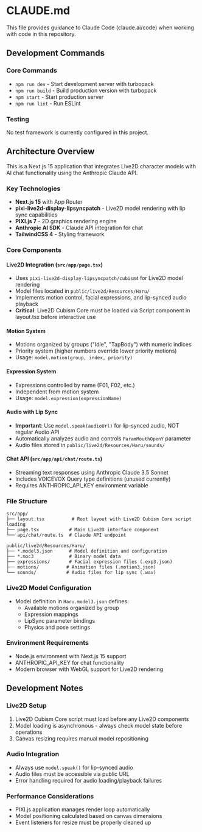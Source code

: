 # CLAUDE.md

This file provides guidance to Claude Code (claude.ai/code) when working with code in this repository.

## Development Commands

### Core Commands
- `npm run dev` - Start development server with turbopack
- `npm run build` - Build production version with turbopack  
- `npm start` - Start production server
- `npm run lint` - Run ESLint

### Testing
No test framework is currently configured in this project.

## Architecture Overview

This is a Next.js 15 application that integrates Live2D character models with AI chat functionality using the Anthropic Claude API.

### Key Technologies
- **Next.js 15** with App Router
- **pixi-live2d-display-lipsyncpatch** - Live2D model rendering with lip sync capabilities
- **PIXI.js 7** - 2D graphics rendering engine
- **Anthropic AI SDK** - Claude API integration for chat
- **TailwindCSS 4** - Styling framework

### Core Components

#### Live2D Integration (`src/app/page.tsx`)
- Uses `pixi-live2d-display-lipsyncpatch/cubism4` for Live2D model rendering
- Model files located in `public/live2d/Resources/Haru/`
- Implements motion control, facial expressions, and lip-synced audio playback
- **Critical**: Live2D Cubism Core must be loaded via Script component in layout.tsx before interactive use

#### Motion System
- Motions organized by groups ("Idle", "TapBody") with numeric indices
- Priority system (higher numbers override lower priority motions)
- Usage: `model.motion(group, index, priority)`

#### Expression System
- Expressions controlled by name (F01, F02, etc.)
- Independent from motion system
- Usage: `model.expression(expressionName)`

#### Audio with Lip Sync
- **Important**: Use `model.speak(audioUrl)` for lip-synced audio, NOT regular Audio API
- Automatically analyzes audio and controls `ParamMouthOpenY` parameter
- Audio files stored in `public/live2d/Resources/Haru/sounds/`

#### Chat API (`src/app/api/chat/route.ts`)
- Streaming text responses using Anthropic Claude 3.5 Sonnet
- Includes VOICEVOX Query type definitions (unused currently)
- Requires ANTHROPIC_API_KEY environment variable

### File Structure
```
src/app/
├── layout.tsx          # Root layout with Live2D Cubism Core script loading
├── page.tsx           # Main Live2D interface component
└── api/chat/route.ts  # Claude API endpoint

public/live2d/Resources/Haru/
├── *.model3.json      # Model definition and configuration
├── *.moc3             # Binary model data
├── expressions/       # Facial expression files (.exp3.json)
├── motions/          # Animation files (.motion3.json)
└── sounds/           # Audio files for lip sync (.wav)
```

### Live2D Model Configuration
- Model definition in `Haru.model3.json` defines:
  - Available motions organized by group
  - Expression mappings
  - LipSync parameter bindings
  - Physics and pose settings

### Environment Requirements
- Node.js environment with Next.js 15 support
- ANTHROPIC_API_KEY for chat functionality
- Modern browser with WebGL support for Live2D rendering

## Development Notes

### Live2D Setup
1. Live2D Cubism Core script must load before any Live2D components
2. Model loading is asynchronous - always check model state before operations
3. Canvas resizing requires manual model repositioning

### Audio Integration
- Always use `model.speak()` for lip-synced audio
- Audio files must be accessible via public URL
- Error handling required for audio loading/playback failures

### Performance Considerations
- PIXI.js application manages render loop automatically
- Model positioning calculated based on canvas dimensions
- Event listeners for resize must be properly cleaned up
